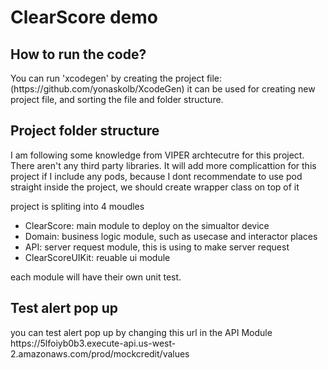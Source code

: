 <h1>ClearScore demo</h1>

<h2>How to run the code?</h2>

<p>
You can run 'xcodegen' by creating the project file:
(https://github.com/yonaskolb/XcodeGen)
it can be used for creating new project file, and sorting the file and folder structure. 
</p>
  
<h2>Project folder structure</h2>
 
<p>I am following some knowledge from VIPER archtecutre for this project. There aren't any third party libraries. It will add more complicattion for this project if I include any pods, because I dont recommendate to use pod straight inside the project, we should create wrapper class on top of it

project is spliting into 4 moudles 
<ul>

<li>ClearScore: main module to deploy on the simualtor device </li>

<li>Domain: business logic module, such as usecase and interactor places</li>

<li>API: server request module, this is using to make server request </li>

<li>ClearScoreUIKit: reuable ui module</li>
</ul>

each module will have their own unit test. 
</p>

<h2>Test alert pop up </h2>
<p>
you can test alert pop up by changing this url in the API Module
https://5lfoiyb0b3.execute-api.us-west-2.amazonaws.com/prod/mockcredit/values
</p>
